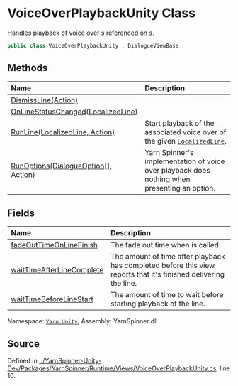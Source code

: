 # VoiceOverPlaybackUnity Class

Handles playback of voice over <see cref="!:AudioClip"></see>s referenced
on <see cref="!:YarnScript"></see>s.


```csharp
public class VoiceOverPlaybackUnity : DialogueViewBase
```



## Methods
|Name|Description|
|:---|:---|
|[DismissLine(Action)](/api/csharp/yarn.unity/voiceoverplaybackunity.dismissline-action-.md)||
|[OnLineStatusChanged(LocalizedLine)](/api/csharp/yarn.unity/voiceoverplaybackunity.onlinestatuschanged-localizedline-.md)||
|[RunLine(LocalizedLine, Action)](/api/csharp/yarn.unity/voiceoverplaybackunity.runline-localizedline,action-.md)| Start playback of the associated voice over <see cref="!:AudioClip"></see> of the given [`LocalizedLine`](/api/csharp/yarn.unity/localizedline.md). |
|[RunOptions(DialogueOption[], Action<Int32>)](/api/csharp/yarn.unity/voiceoverplaybackunity.runoptions-dialogueoption--,action-system.int32--.md)| Yarn Spinner's implementation of voice over playback does nothing when presenting an option. |
## Fields
|Name|Description|
|:---|:---|
|[fadeOutTimeOnLineFinish](/api/csharp/yarn.unity/voiceoverplaybackunity.fadeouttimeonlinefinish.md)| The fade out time when <see cref="!:FinishCurrentLine"></see> is called. |
|[waitTimeAfterLineComplete](/api/csharp/yarn.unity/voiceoverplaybackunity.waittimeafterlinecomplete.md)| The amount of time after playback has completed before this view reports that it's finished delivering the line. |
|[waitTimeBeforeLineStart](/api/csharp/yarn.unity/voiceoverplaybackunity.waittimebeforelinestart.md)| The amount of time to wait before starting playback of the line. |
<div class="class-metadata">

Namespace: [`Yarn.Unity`](/api/csharp/yarn.unity/README.md), Assembly: YarnSpinner.dll
</div>

## Source
Defined in [../YarnSpinner-Unity-Dev/Packages/YarnSpinner/Runtime/Views/VoiceOverPlaybackUnity.cs](https://github.com/YarnSpinnerTool/YarnSpinner-Unity//blob/develop/Runtime/Views/VoiceOverPlaybackUnity.cs#L10), line 10.
